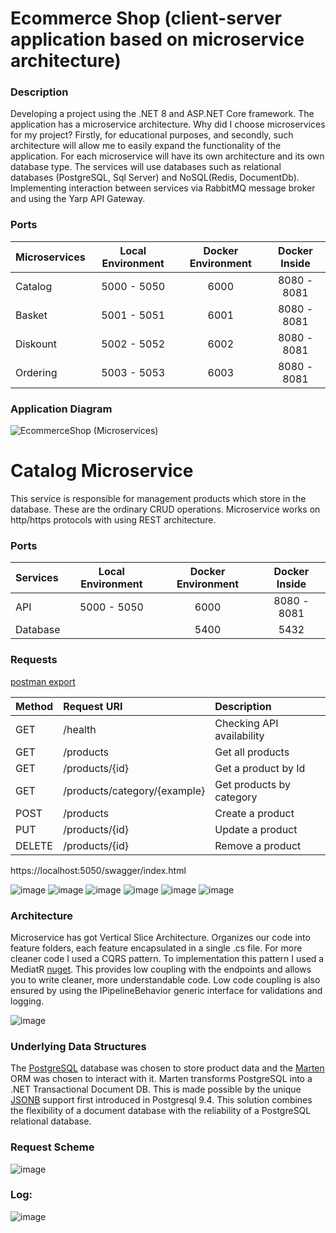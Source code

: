 # Ecommerce Shop (client-server application based on microservice architecture)

### Description

Developing a project using the .NET 8 and ASP.NET Core framework. The application has a microservice architecture.
Why did I choose microservices for my project? Firstly, for educational purposes, and secondly, such architecture will allow me to easily expand the functionality of the application.
For each microservice will have its own architecture and its own database type. The services will use databases such as relational databases (PostgreSQL, Sql Server) and NoSQL(Redis, DocumentDb).
Implementing interaction between services via RabbitMQ message broker and using the Yarp API Gateway.

### Ports
| Microservices | Local Environment  | Docker Environment  | Docker Inside  |
| :-------------|:------------------:| :------------------:|:--------------:|
| Catalog       | 5000 - 5050        | 6000                | 8080 - 8081    |
| Basket        | 5001 - 5051        | 6001                | 8080 - 8081    |
| Diskount      | 5002 - 5052        | 6002                | 8080 - 8081    |
| Ordering      | 5003 - 5053        | 6003                | 8080 - 8081    |

### Application Diagram
![EcommerceShop (Microservices)](https://github.com/user-attachments/assets/4a4138a6-8baa-44d9-9cef-b04e4540aaab)

# Catalog Microservice

This service is responsible for management products which store in the database. 
These are the ordinary CRUD operations. Microservice works on http/https protocols with using REST architecture.

### Ports
| Services | Local Environment  | Docker Environment  | Docker Inside  |
| :--------|:------------------:| :------------------:|:--------------:|
| API      | 5000 - 5050        | 6000                | 8080 - 8081    |
| Database |                    | 5400                | 5432           |

### Requests 
[postman export](https://github.com/Grizzly-Alex/Ecommerce-Shop/tree/feature/catalog.api/src/Services/Catalog/Postman)

| Method  | Request URI                  | Description               |
| :-------|:-----------------------------| :-------------------------|
| GET     | /health                      | Checking API availability |
| GET     | /products                    | Get all products          |
| GET     | /products/{id}               | Get a product by Id       |
| GET     | /products/category/{example} | Get products by category  |
| POST    | /products                    | Create a product          |
| PUT     | /products/{id}               | Update a product          |
| DELETE  | /products/{id}               | Remove a product          | 

https://localhost:5050/swagger/index.html

![image](https://github.com/user-attachments/assets/64e02db9-a91c-492d-844f-a667b01cf143)
![image](https://github.com/user-attachments/assets/bdec7995-c50e-477c-8d59-d0f83a7e8c9b)
![image](https://github.com/user-attachments/assets/7b57faa9-9c70-4abf-90e3-1ff42a723426)
![image](https://github.com/user-attachments/assets/7aaacc2f-d754-47be-9a75-2debdb6f72fd)
![image](https://github.com/user-attachments/assets/c4134a44-c6c3-4c51-ba9e-9ddf89e5b583)
![image](https://github.com/user-attachments/assets/ff9d0a80-1a8c-479a-8b40-31cacdd0bd56)


### Architecture

Microservice has got Vertical Slice Architecture. Organizes our code into feature folders, each feature encapsulated in a single .cs file.
For more cleaner code I used a CQRS pattern.
To implementation this pattern I used a MediatR [nuget](https://www.nuget.org/packages/mediatr/ "MediatR nuget package"). This provides low coupling with the endpoints and allows you to write cleaner, more understandable code.
Low code coupling is also ensured by using the IPipelineBehavior generic interface for validations and logging. 

![image](https://github.com/user-attachments/assets/5a5ebbc2-1123-456e-81cf-baae8493e653)


### Underlying Data Structures

The [PostgreSQL](https://www.postgresql.org/) database was chosen to store product data and the [Marten](https://martendb.io "site Marten") ORM was chosen to interact with it.
Marten transforms PostgreSQL into a .NET Transactional Document DB. This is made possible by the unique [JSONB](https://www.postgresql.org/docs/current/datatype-json.html) support first introduced in Postgresql 9.4.
This solution combines the flexibility of a document database with the reliability of a PostgreSQL relational database.

### Request Scheme

![image](https://github.com/user-attachments/assets/275aa4b1-71e1-4ea5-a8b8-383088ca2013)

### Log:
![image](https://github.com/user-attachments/assets/f3f7e6c7-c5c9-44de-9d99-356cce2b4cf0)



